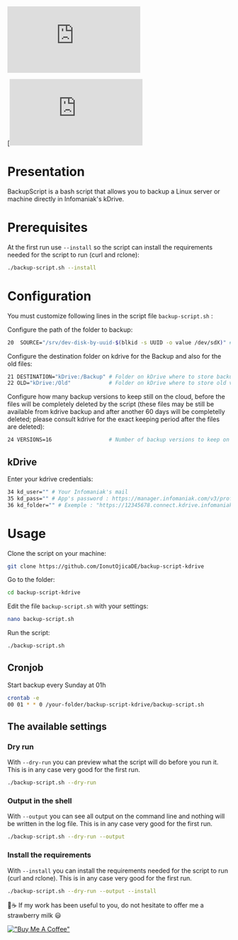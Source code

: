 
![Backup Script](https://send.papamica.fr/f.php?h=3Ms9ymej&p=1)

[![ro(https://img.shields.io/badge/lang-ro-blue.svg)](https://github.com/PAPAMICA/Backup-Script/blob/master/README_RO.md)

# Presentation
BackupScript is a bash script that allows you to backup a Linux server or machine directly in Infomaniak's kDrive.

# Prerequisites
At the first run use `--install` so the script can install the requirements needed for the script to run (curl and rclone):
```sh
./backup-script.sh --install
```

# Configuration
You must customize following lines in the script file `backup-script.sh` :

Configure the path of the folder to backup:
```sh
20  SOURCE="/srv/dev-disk-by-uuid-$(blkid -s UUID -o value /dev/sdX)" # Source folder to backup // replace /dev/sdX with your disk identifier
```

Configure the destination folder on kdrive for the Backup and also for the old files:
```sh
21 DESTINATION="kDrive:/Backup" # Folder on kDrive where to store backups
22 OLD="kDrive:/Old"            # Folder on kDrive where to store old versions
```

Configure how many backup versions to keep still on the cloud, before the files will be completely deleted by the script (these files may be still be available from kdrive backup and after another 60 days will be completelly deleted; please consult kdrive for the exact keeping period after the files are deleted):
```sh
24 VERSIONS=16                  # Number of backup versions to keep on cloud
```

## kDrive
Enter your kdrive credentials:
```sh
34 kd_user="" # Your Infomaniak's mail
35 kd_pass="" # App's password : https://manager.infomaniak.com/v3/profile/application-password
36 kd_folder="" # Exemple : "https://12345678.connect.kdrive.infomaniak.com" : https://www.infomaniak.com/en/support/faq/2409/connect-to-kdrive-via-webdav
```

# Usage
Clone the script on your machine:
```sh
git clone https://github.com/IonutOjicaDE/backup-script-kdrive
```
Go to the folder:
```sh
cd backup-script-kdrive
```
Edit the file `backup-script.sh` with your settings:
```sh
nano backup-script.sh
```
Run the script:
```sh
./backup-script.sh
```

## Cronjob
Start backup every Sunday at 01h
```sh
crontab -e
00 01 * * 0 /your-folder/backup-script-kdrive/backup-script.sh
```

## The available settings
### Dry run
With  `--dry-run` you can preview what the script will do before you run it. This is in any case very good for the first run.
```sh
./backup-script.sh --dry-run
```
### Output in the shell
With `--output` you can see all output on the command line and nothing will be written in the log file. This is in any case very good for the first run.
```sh
./backup-script.sh --dry-run --output
```
### Install the requirements
With `--install` you can install the requirements needed for the script to run (curl and rclone). This is in any case very good for the first run.
```sh
./backup-script.sh --dry-run --output --install
```

🍓☕ If my work has been useful to you, do not hesitate to offer me a strawberry milk 😃

[!["Buy Me A Coffee"](https://www.buymeacoffee.com/assets/img/custom_images/orange_img.png)](https://www.buymeacoffee.com/ionutojica)
